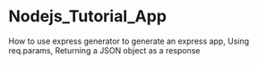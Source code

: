 # Nodejs_Tutorial_App

How to use express generator to generate an express app,
Using req.params, 
Returning a JSON object as a response
